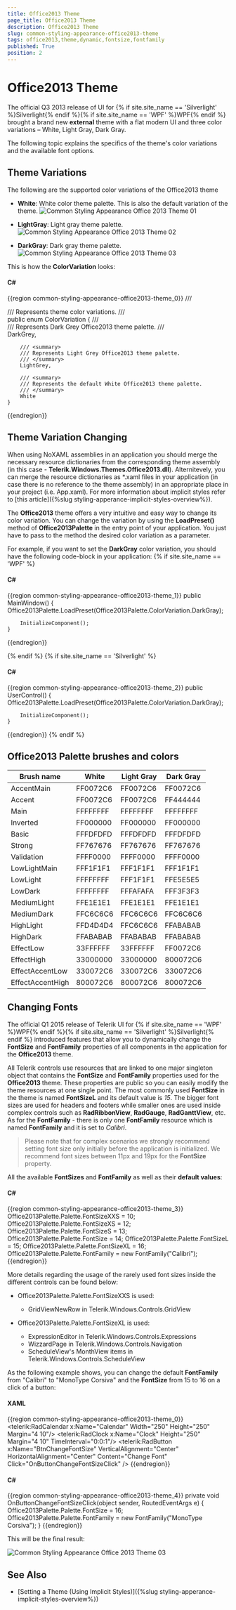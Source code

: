 ```yaml
---
title: Office2013 Theme
page_title: Office2013 Theme
description: Office2013 Theme
slug: common-styling-appearance-office2013-theme
tags: office2013,theme,dynamic,fontsize,fontfamily
published: True
position: 2
---
```


# Office2013 Theme

The official Q3 2013 release of UI for {% if site.site_name == 'Silverlight' %}Silverlight{% endif %}{% if site.site_name == 'WPF' %}WPF{% endif %} brought a brand new __external__ theme with a flat modern UI and three color variations – White, Light Gray, Dark Gray.             

The following topic explains the specifics of the theme's color variations and the available font options.      

## Theme Variations

The following are the supported color variations of the Office2013 theme

* __White__: White color theme palette. This is also the default variation of the theme.
![Common Styling Appearance Office 2013 Theme 01](../images/Common_Styling_Appearance_Office2013_Theme_01.png)

* __LightGray__: Light gray theme palette.
![Common Styling Appearance Office 2013 Theme 02](../images/Common_Styling_Appearance_Office2013_Theme_02.png)

* __DarkGray__: Dark gray theme palette.
![Common Styling Appearance Office 2013 Theme 03](../images/Common_Styling_Appearance_Office2013_Theme_03.png)

This is how the __ColorVariation__ looks:        

#### __C#__
{{region common-styling-appearance-office2013-theme_0}}
	/// <summary>
	/// Represents theme color variations.
	/// </summary>
	public enum ColorVariation
	{
		/// <summary>
		/// Represents Dark Grey Office2013 theme palette.
		/// </summary>
		DarkGrey,

		/// <summary>
		/// Represents Light Grey Office2013 theme palette.
		/// </summary>
		LightGrey,

		/// <summary>
		/// Represents the default White Office2013 theme palette.
		/// </summary>
		White
	}
{{endregion}}

## Theme Variation Changing

When using NoXAML assemblies in an application you should merge the necessary resource dictionaries from the corresponding theme assembly (in this case - __Telerik.Windows.Themes.Office2013.dll__). Alternitevely, you can merge the resource dictionaries as *.xaml files in your application (in case there is no reference to the theme assembly) in an appropriate place in your project (i.e. App.xaml). For more information about implicit styles refer to [this article]({%slug styling-apperance-implicit-styles-overview%}).        

The __Office2013__ theme offers a very intuitive and easy way to change its color variation. You can change the variation by using the __LoadPreset()__ method of __Office2013Palette__ in the entry point of your application. You just have to pass to the method the desired color variation as a parameter.        

For example, if you want to set the __DarkGray__ color variation, you should have the following code-block in your application:
{% if site.site_name == 'WPF' %}

#### __C#__
{{region common-styling-appearance-office2013-theme_1}}
    public MainWindow()
    {
        Office2013Palette.LoadPreset(Office2013Palette.ColorVariation.DarkGray);

        InitializeComponent();
    }
{{endregion}}

{% endif %}
{% if site.site_name == 'Silverlight' %}

#### __C#__

{{region common-styling-appearance-office2013-theme_2}}
    public UserControl()
    {
        Office2013Palette.LoadPreset(Office2013Palette.ColorVariation.DarkGray);

        InitializeComponent();
    }
{{endregion}}
{% endif %}

## Office2013 Palette brushes and colors
|Brush name|White|Light Gray|Dark Gray|
|----------|-----|----------|---------|
|AccentMain|FF0072C6|FF0072C6|FF0072C6|
|Accent|FF0072C6|FF0072C6|FF444444|
|Main|FFFFFFFF|FFFFFFFF|FFFFFFFF|
|Inverted|FF000000|FF000000|FF000000|
|Basic|FFFDFDFD|FFFDFDFD|FFFDFDFD|
|Strong|FF767676|FF767676|FF767676|
|Validation|FFFF0000|FFFF0000|FFFF0000|
|LowLightMain|FFF1F1F1|FFF1F1F1|FFF1F1F1|
|LowLight|FFFFFFFF|FFF1F1F1|FFE5E5E5|
|LowDark|FFFFFFFF|FFFAFAFA|FFF3F3F3|
|MediumLight|FFE1E1E1|FFE1E1E1|FFE1E1E1|
|MediumDark|FFC6C6C6|FFC6C6C6|FFC6C6C6|
|HighLight|FFD4D4D4|FFC6C6C6|FFABABAB|
|HighDark|FFABABAB|FFABABAB|FFABABAB|
|EffectLow|33FFFFFF|33FFFFFF|FF0072C6|
|EffectHigh|33000000|33000000|800072C6|
|EffectAccentLow|330072C6|330072C6|330072C6|
|EffectAccentHigh|800072C6|800072C6|800072C6|

## Changing Fonts

The official Q1 2015 release of Telerik UI for {% if site.site_name == 'WPF' %}WPF{% endif %}{% if site.site_name == 'Silverlight' %}Silverlight{% endif %} introduced features that allow you to dynamically change the __FontSize__ and __FontFamily__ properties of all components in the application for the __Office2013__ theme. 

All Telerik controls use resources that are linked to one major singleton object that contains the __FontSize__ and __FontFamily__ properties used for the __Office2013__ theme. These properties are public so you can easily modify the theme resources at one single point. The most commonly used __FontSize__ in the theme is named __FontSizeL__ and its default value is *15*. The bigger font sizes are used for headers and footers while smaller ones are used inside complex controls such as __RadRibbonView__, __RadGauge__, __RadGanttView__, etc. As for the __FontFamily__ - there is only one __FontFamily__ resource which is named __FontFamily__ and it is set to *Calibri*.

>Please note that for complex scenarios we strongly recommend setting font size only initially before the application is initialized. We recommend font sizes between 11px and 19px for the __FontSize__ property.

All the available __FontSizes__ and __FontFamily__ as well as their __default values__:

#### __C#__
{{region common-styling-appearance-office2013-theme_3}}
	Office2013Palette.Palette.FontSizeXXS = 10;
	Office2013Palette.Palette.FontSizeXS = 12; 
	Office2013Palette.Palette.FontSizeS = 13;
	Office2013Palette.Palette.FontSize = 14;
	Office2013Palette.Palette.FontSizeL = 15;
	Office2013Palette.Palette.FontSizeXL = 16;
	Office2013Palette.Palette.FontFamily = new FontFamily("Calibri");
{{endregion}}

More details regarding the usage of the rarely used font sizes inside the different controls can be found below:

* Office2013Palette.Palette.FontSizeXXS is used:
	* GridViewNewRow in Telerik.Windows.Controls.GridView
	
* Office2013Palette.Palette.FontSizeXL is used:
	* ExpressionEditor in Telerik.Windows.Controls.Expressions
	* WizzardPage in Telerik.Windows.Controls.Navigation 
	* ScheduleView's MonthView items in Telerik.Windows.Controls.ScheduleView
	
As the following example shows, you can change the default __FontFamily__ from "Calibri" to "MonoType Corsiva" and the __FontSize__ from 15 to 16 on a click of a button:

#### __XAML__
{{region common-styling-appearance-office2013-theme_0}}
	<StackPanel>
		<StackPanel Orientation="Horizontal" HorizontalAlignment="Center">
			<telerik:RadCalendar x:Name="Calendar" Width="250" Height="250" Margin="4 10"/>
			<telerik:RadClock x:Name="Clock" Height="250" Margin="4 10" TimeInterval="0:0:1"/>
		</StackPanel>
		<telerik:RadButton x:Name="BtnChangeFontSize" VerticalAlignment="Center" 
						   HorizontalAlignment="Center" Content="Change Font"
						   Click="OnButtonChangeFontSizeClick" />
	</StackPanel>
</StackPanel>
{{endregion}}

#### __C#__
{{region common-styling-appearance-office2013-theme_4}}
	private void OnButtonChangeFontSizeClick(object sender, RoutedEventArgs e)
	{
		Office2013Palette.Palette.FontSize = 16;
		Office2013Palette.Palette.FontFamily = new FontFamily("MonoType Corsiva");
	}
{{endregion}}

This will be the final result:

![Common Styling Appearance Office 2013 Theme 03](../images/Common_Styling_Appearance_Office2013_Theme_04.png)

## See Also
 * [Setting a Theme (Using  Implicit Styles)]({%slug styling-apperance-implicit-styles-overview%})